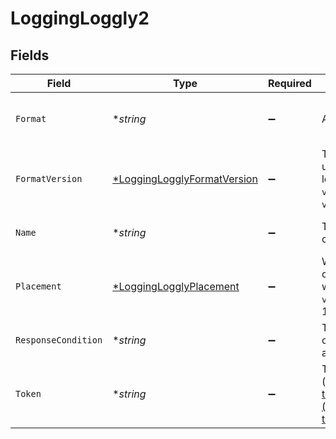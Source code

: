 # LoggingLoggly2


## Fields

| Field                                                                                                                                                                                                                      | Type                                                                                                                                                                                                                       | Required                                                                                                                                                                                                                   | Description                                                                                                                                                                                                                | Example                                                                                                                                                                                                                    |
| -------------------------------------------------------------------------------------------------------------------------------------------------------------------------------------------------------------------------- | -------------------------------------------------------------------------------------------------------------------------------------------------------------------------------------------------------------------------- | -------------------------------------------------------------------------------------------------------------------------------------------------------------------------------------------------------------------------- | -------------------------------------------------------------------------------------------------------------------------------------------------------------------------------------------------------------------------- | -------------------------------------------------------------------------------------------------------------------------------------------------------------------------------------------------------------------------- |
| `Format`                                                                                                                                                                                                                   | **string*                                                                                                                                                                                                                  | :heavy_minus_sign:                                                                                                                                                                                                         | A Fastly [log format string](https://docs.fastly.com/en/guides/custom-log-formats).                                                                                                                                        | %h %l %u %t "%r" %&gt;s %b                                                                                                                                                                                                 |
| `FormatVersion`                                                                                                                                                                                                            | [*LoggingLogglyFormatVersion](../../models/shared/logginglogglyformatversion.md)                                                                                                                                           | :heavy_minus_sign:                                                                                                                                                                                                         | The version of the custom logging format used for the configured endpoint. The logging call gets placed by default in `vcl_log` if `format_version` is set to `2` and in `vcl_deliver` if `format_version` is set to `1`.<br/> | 2                                                                                                                                                                                                                          |
| `Name`                                                                                                                                                                                                                     | **string*                                                                                                                                                                                                                  | :heavy_minus_sign:                                                                                                                                                                                                         | The name for the real-time logging configuration.                                                                                                                                                                          | test-log-endpoint                                                                                                                                                                                                          |
| `Placement`                                                                                                                                                                                                                | [*LoggingLogglyPlacement](../../models/shared/logginglogglyplacement.md)                                                                                                                                                   | :heavy_minus_sign:                                                                                                                                                                                                         | Where in the generated VCL the logging call should be placed. If not set, endpoints with `format_version` of 2 are placed in `vcl_log` and those with `format_version` of 1 are placed in `vcl_deliver`.<br/>              | null                                                                                                                                                                                                                       |
| `ResponseCondition`                                                                                                                                                                                                        | **string*                                                                                                                                                                                                                  | :heavy_minus_sign:                                                                                                                                                                                                         | The name of an existing condition in the configured endpoint, or leave blank to always execute.                                                                                                                            | null                                                                                                                                                                                                                       |
| `Token`                                                                                                                                                                                                                    | **string*                                                                                                                                                                                                                  | :heavy_minus_sign:                                                                                                                                                                                                         | The token to use for authentication ([https://www.loggly.com/docs/customer-token-authentication-token/](https://www.loggly.com/docs/customer-token-authentication-token/)).                                                |                                                                                                                                                                                                                            |